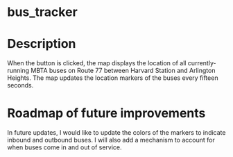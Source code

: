 # bus_tracker
# Description
When the button is clicked, the map displays the location of all currently-running MBTA buses on Route 77 between Harvard Station and Arlington Heights. The map updates the location markers of the buses every fifteen seconds.

# Roadmap of future improvements
In future updates, I would like to update the colors of the markers to indicate inbound and outbound buses. I will also add a mechanism to account for when buses come in and out of service.